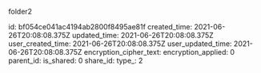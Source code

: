 folder2

id: bf054ce041ac4194ab2800f8495ae81f
created_time: 2021-06-26T20:08:08.375Z
updated_time: 2021-06-26T20:08:08.375Z
user_created_time: 2021-06-26T20:08:08.375Z
user_updated_time: 2021-06-26T20:08:08.375Z
encryption_cipher_text: 
encryption_applied: 0
parent_id: 
is_shared: 0
share_id: 
type_: 2